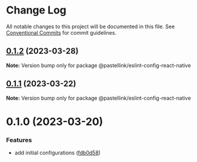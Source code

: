# Change Log

All notable changes to this project will be documented in this file.
See [Conventional Commits](https://conventionalcommits.org) for commit guidelines.

## [0.1.2](https://github.com/pastellink/coding-standard-typescript/compare/@pastellink/eslint-config-react-native@0.1.1...@pastellink/eslint-config-react-native@0.1.2) (2023-03-28)

**Note:** Version bump only for package @pastellink/eslint-config-react-native





## [0.1.1](https://github.com/pastellink/coding-standard-typescript/compare/@pastellink/eslint-config-react-native@0.1.0...@pastellink/eslint-config-react-native@0.1.1) (2023-03-22)

**Note:** Version bump only for package @pastellink/eslint-config-react-native





# 0.1.0 (2023-03-20)


### Features

* add initial configurations ([fdb0d58](https://github.com/pastellink/coding-standard-typescript/commit/fdb0d58d7a0bb85c80851aede7756b59a416f528))
